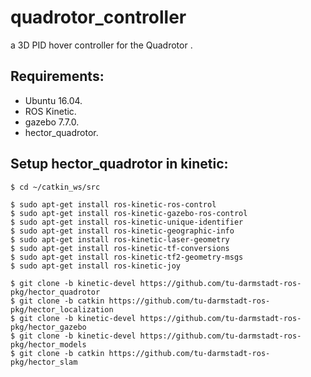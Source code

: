 # quadrotor_controller

a 3D PID hover controller for the Quadrotor .


## Requirements:
  * Ubuntu 16.04.
  * ROS Kinetic.
  * gazebo 7.7.0.
  * hector_quadrotor.
  
## Setup hector_quadrotor in kinetic:
  ```
  $ cd ~/catkin_ws/src
 ```
  ```
  $ sudo apt-get install ros-kinetic-ros-control
  $ sudo apt-get install ros-kinetic-gazebo-ros-control
  $ sudo apt-get install ros-kinetic-unique-identifier
  $ sudo apt-get install ros-kinetic-geographic-info
  $ sudo apt-get install ros-kinetic-laser-geometry
  $ sudo apt-get install ros-kinetic-tf-conversions
  $ sudo apt-get install ros-kinetic-tf2-geometry-msgs
  $ sudo apt-get install ros-kinetic-joy
  ```
  ```
  $ git clone -b kinetic-devel https://github.com/tu-darmstadt-ros-pkg/hector_quadrotor
  $ git clone -b catkin https://github.com/tu-darmstadt-ros-pkg/hector_localization
  $ git clone -b kinetic-devel https://github.com/tu-darmstadt-ros-pkg/hector_gazebo
  $ git clone -b kinetic-devel https://github.com/tu-darmstadt-ros-pkg/hector_models
  $ git clone -b catkin https://github.com/tu-darmstadt-ros-pkg/hector_slam
  ```
  


